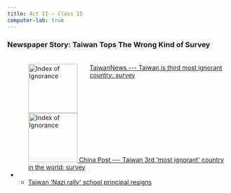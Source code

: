 ```yaml
---
title: Act II — Class 15
computer-lab: true
---
```



### Newspaper Story: Taiwan Tops The Wrong Kind of Survey

<ul>
  <li style="overflow: auto;">
    <ul>
      <li style="overflow: auto;">
        <a href="http://www.taiwannews.com.tw/en/news/3057146">
          <img alt="Index of Ignorance" src="http://tnimage.taiwannews.com.tw/photos/shares/585cd5e93dd92.jpg" style="height: 8em; float: left; padding-right: 2em;">
          TaiwanNews --- Taiwan is third most ignorant country: survey
        </a>
      </li>
      <li style="overflow: auto;">
        <a href="http://www.chinapost.com.tw/taiwan/national/national-news/2016/12/25/487625/Taiwan-3rd.htm">
          <img alt="Index of Ignorance" src="http://www.chinapost.com.tw/news_images/20161225/p01n001.jpg" style="height: 8em;">
      China Post --- Taiwan 3rd 'most ignorant' country in the world: survey
        </a>
      </li>
    </ul>
  </li>
  <li>
    <ul>
      <li>
        <a href="">Taiwan 'Nazi rally' school principal resigns</a>
      </li>
    </ul>
  </li>
</ul>


